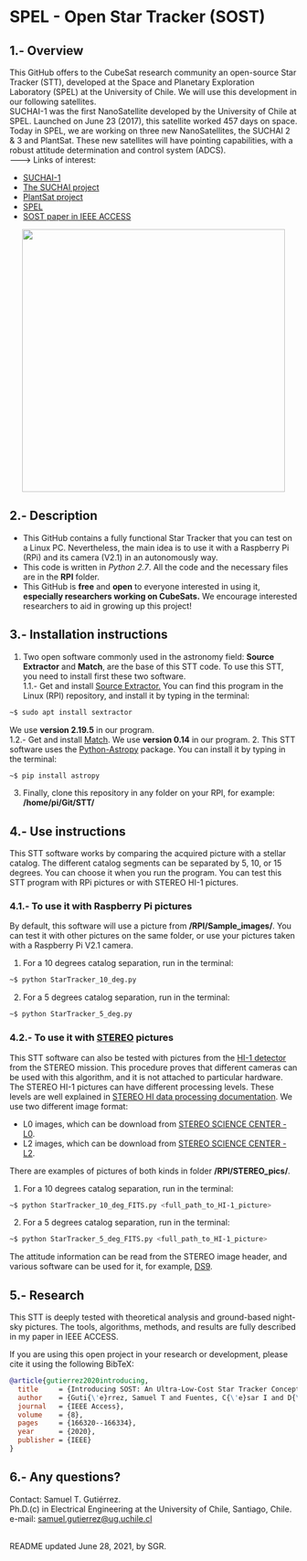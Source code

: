 # SPEL - Open Star Tracker (SOST)

## 1.- Overview

This GitHub offers to the CubeSat research community an open-source Star Tracker (STT), 
developed at the Space and Planetary Exploration Laboratory (SPEL) at the University of Chile. 
We will use this development in our following satellites. <br/>
SUCHAI-1 was the first NanoSatellite developed by the University of Chile at SPEL. Launched on June 23 (2017), this satellite 
worked 457 days on space. Today in SPEL, we are working on three new NanoSatellites, the SUCHAI 2 & 3 and PlantSat.
These new satellites will have pointing capabilities, with a robust attitude determination and control system (ADCS). <br/>
---> Links of interest: <br/>
- [SUCHAI-1](http://ingenieria.uchile.cl/noticias/144476/suchai-ha-dado-mas-de-5-mil-vueltas-a-la-tierra-en-su-primer-ano) <br/>
- [The SUCHAI project](http://spel.ing.uchile.cl) <br/>
- [PlantSat project](https://plantsat.spel.cl/) <br/>
- [SPEL](https://spel.cl/) <br/>
- [SOST paper in IEEE ACCESS](https://ieeexplore.ieee.org/document/9179736) <br/>

<p align="center">
  <img src="https://github.com/spel-uchile/Star_Tracker/blob/master/stt.jpg" width="460"/>
</p>

## 2.- Description

- This GitHub contains a fully functional Star Tracker that you can test on a Linux PC. Nevertheless, the main idea is to use it with a Raspberry Pi (RPi) and its camera (V2.1) in an autonomously way.
- This code is written in _Python 2.7_. All the code and the necessary files are in the __RPI__ folder.
- This GitHub is __free__ and __open__ to everyone interested in using it, __especially researchers working on CubeSats.__ We encourage interested 
researchers to aid in growing up this project!

## 3.- Installation instructions

1. Two open software commonly used in the astronomy field: __Source Extractor__ and __Match__, are the base of this STT code. To use this STT, you need to install first these two software.<br />
    1.1.- Get and install [Source Extractor.](https://www.astromatic.net/software/sextractor)
You can find this program in the Linux (RPI) repository, and install it by typing in the terminal:
```bash
~$ sudo apt install sextractor
```
We use __version 2.19.5__ in our program. <br />
    1.2.- Get and install [Match](http://spiff.rit.edu/match/). We use __version 0.14__ in our program.
2. This STT software uses the [Python-Astropy](http://www.astropy.org) package. You can install it by typing in the terminal:
```bash
~$ pip install astropy
```
3. Finally, clone this repository in any folder on your RPI, for example: __/home/pi/Git/STT/__

## 4.- Use instructions

This STT software works by comparing the acquired picture with a stellar catalog. The different catalog segments can be separated by 5, 10, or 15 degrees.
You can choose it when you run the program. You can test this STT program with RPi pictures or with STEREO HI-1 pictures.

### 4.1.- To use it with Raspberry Pi pictures

By default, this software will use a picture from __/RPI/Sample_images/__. You can test it with other pictures on the same folder, or use your pictures taken with a Raspberry Pi V2.1 camera. <br />
1. For a 10 degrees catalog separation, run in the terminal: <br />
```bash
~$ python StarTracker_10_deg.py
```
2. For a 5 degrees catalog separation, run in the terminal: <br />
```bash
~$ python StarTracker_5_deg.py
```

### 4.2.- To use it with [STEREO](https://stereo.gsfc.nasa.gov/) pictures

This STT software can also be tested with pictures from the [HI-1 detector](http://www.stereo.rl.ac.uk/) from the STEREO mission. This procedure proves that different cameras can be used with this algorithm, and it is not attached to particular hardware. <br />
The STEREO HI-1 pictures can have different processing levels. These levels are well explained in [STEREO HI data processing documentation](https://www.ukssdc.ac.uk/solar/stereo/documentation/HI_processing.html). We use two different image format:

- L0 images, which can be download from [STEREO SCIENCE CENTER - L0](https://stereo-ssc.nascom.nasa.gov/pub/ins_data/secchi/L0/a/img/hi_1/).
- L2 images, which can be download from [STEREO SCIENCE CENTER - L2](https://stereo-ssc.nascom.nasa.gov/pub/ins_data/secchi_hi/L2/a/img/hi_1/).

There are examples of pictures of both kinds in folder __/RPI/STEREO_pics/__. <br />
1. For a 10 degrees catalog separation, run in the terminal:
```bash
~$ python StarTracker_10_deg_FITS.py <full_path_to_HI-1_picture>
```
2. For a 5 degrees catalog separation, run in the terminal:
```bash
~$ python StarTracker_5_deg_FITS.py <full_path_to_HI-1_picture>
```

The attitude information can be read from the STEREO image header, and various software can be used for it, for example, [DS9](https://sites.google.com/cfa.harvard.edu/saoimageds9).

## 5.- Research

This STT is deeply tested with theoretical analysis and ground-based night-sky pictures. The tools, algorithms, methods, and results are fully described in my paper in IEEE ACCESS.

If you are using this open project in your research or development, please cite it using the following BibTeX:
```bibtex
@article{gutierrez2020introducing,
  title     = {Introducing SOST: An Ultra-Low-Cost Star Tracker Concept Based on a Raspberry Pi and Open-Source Astronomy Software},
  author    = {Guti{\'e}rrez, Samuel T and Fuentes, C{\'e}sar I and D{\'\i}az, Marcos A},
  journal   = {IEEE Access},
  volume    = {8},
  pages     = {166320--166334},
  year      = {2020},
  publisher = {IEEE}
}
```

## 6.- Any questions?

Contact: Samuel T. Gutiérrez. <br />
Ph.D.(c) in Electrical Engineering at the University of Chile, Santiago, Chile. <br />
e-mail: samuel.gutierrez@ug.uchile.cl

<br />
README updated June 28, 2021, by SGR.
